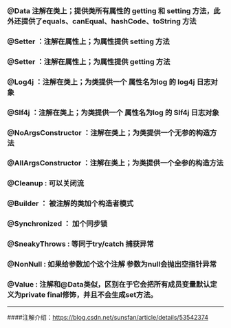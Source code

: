 ### @Data 注解在类上；提供类所有属性的 getting 和 setting 方法，此外还提供了equals、canEqual、hashCode、toString 方法
### @Setter ：注解在属性上；为属性提供 setting 方法
### @Setter ：注解在属性上；为属性提供 getting 方法
### @Log4j ：注解在类上；为类提供一个 属性名为log 的 log4j 日志对象
### @Slf4j ：注解在类上；为类提供一个 属性名为log 的 Slf4j 日志对象
### @NoArgsConstructor ：注解在类上；为类提供一个无参的构造方法
### @AllArgsConstructor ：注解在类上；为类提供一个全参的构造方法
### @Cleanup : 可以关闭流
### @Builder ： 被注解的类加个构造者模式
### @Synchronized ： 加个同步锁
### @SneakyThrows : 等同于try/catch 捕获异常
### @NonNull : 如果给参数加个这个注解 参数为null会抛出空指针异常
### @Value : 注解和@Data类似，区别在于它会把所有成员变量默认定义为private final修饰，并且不会生成set方法。
---
####注解介绍：https://blog.csdn.net/sunsfan/article/details/53542374